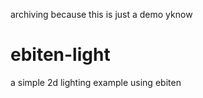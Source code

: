 archiving because this is just a demo yknow

# ebiten-light
a simple 2d lighting example using ebiten
